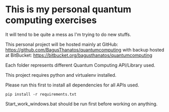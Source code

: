 # This is my personal quantum computing exercises

It will tend to be quite a mess as I'm trying to do new stuffs.

This personal project will be hosted mainly at GitHub:
https://github.com/BagusThanatos/quantumcomputing
with backup hosted at BitBucket:
https://bitbucket.org/bagusthanatos/quantumcomputing

Each folder represents different Quantum Computing API/Library used.

This project requires python and virtualenv installed.

Please run this first to install all dependencies for all APIs used.
```
pip install -r requirements.txt
```

Start_work_windows.bat should be run first before working on anything.